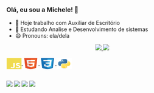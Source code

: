 ### Olá, eu sou a Michele! 👋

- 🔭 Hoje trabalho com Auxiliar de Escritório
- 🌱 Estudando Analise e Desenvolvimento de sistemas
- 😄 Pronouns: ela/dela

<div align="center">
  <a href="https://github.com/michelequeiroz">
  <img height="180em" src="https://github-readme-stats.vercel.app/api?username=michelequeiroz&show_icons=true&theme=radical&include_all_commits=true&count_private=true"/>
  <img height="150em" src="https://github-readme-stats.vercel.app/api/top-langs/?username=michelequeiroz&layout=compact&langs_count=7&theme=radical"/>
</div>
  
 <div style="display: inline_block"><br>
  <img align="center" alt="michele-Js" height="30" width="40" src="https://raw.githubusercontent.com/devicons/devicon/master/icons/javascript/javascript-plain.svg">
  <img align="center" alt="michele-HTML" height="30" width="40" src="https://raw.githubusercontent.com/devicons/devicon/master/icons/html5/html5-original.svg">
  <img align="center" alt="michele-CSS" height="30" width="40" src="https://raw.githubusercontent.com/devicons/devicon/master/icons/css3/css3-original.svg">
  <img align="center" alt="michele-Python" height="30" width="40" src="https://raw.githubusercontent.com/devicons/devicon/master/icons/python/python-original.svg">
</div>
    
  ##
  
  <div>
    <a href="https://instagram.com/miih.qs" target="_blank"><img src="https://img.shields.io/badge/-Instagram-%23E4405F?style=for-the-badge&logo=instagram&logoColor=white" target="_blank"></a>
   <a href="https://discord.com/channels/@me" target="_blank"><img src="https://img.shields.io/badge/Discord-7289DA?style=for-the-badge&logo=discord&logoColor=white" target="_blank"></a> 
    <a href = "mailto:michellycastro29@hotmail.com"><img src="https://img.shields.io/badge/Gmail-D14836?style=for-the-badge&logo=gmail&logoColor=white" target="_blank"></a>
    <a href="https://www.linkedin.com/in/michele-queiroz-dos-santos/" target="_blank"><img src="https://img.shields.io/badge/-LinkedIn-%230077B5?style=for-the-badge&logo=linkedin&logoColor=white" target="_blank"></a> 
  </div> 
